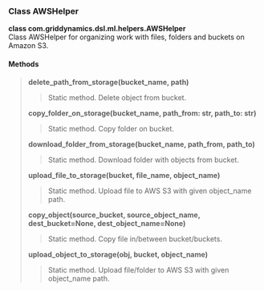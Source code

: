 ### Class AWSHelper   
**class com.griddynamics.dsl.ml.helpers.AWSHelper**   
Class AWSHelper for organizing work with files, folders and buckets on Amazon S3.           
#### Methods   
> **delete_path_from_storage(bucket_name, path)**
> > Static method. Delete object from bucket.
>
> **copy_folder_on_storage(bucket_name, path_from: str, path_to: str)**
> > Static method. Copy folder on bucket.
>
> **download_folder_from_storage(bucket_name, path_from, path_to)**
> > Static method. Download folder with objects from bucket.
>
> **upload_file_to_storage(bucket, file_name, object_name)**
> > Static method. Upload file to AWS S3 with given object_name path.
>
> **copy_object(source_bucket, source_object_name, dest_bucket=None, dest_object_name=None)**
> > Static method. Copy file in/between bucket/buckets.
> 
> **upload_object_to_storage(obj, bucket, object_name)**
> > Static method. Upload file/folder to AWS S3 with given object_name path.






